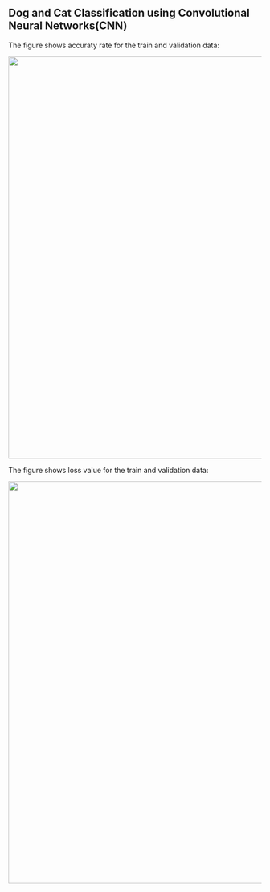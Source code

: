 ## Dog and Cat Classification using Convolutional Neural Networks(CNN)
  
The figure shows accuraty rate for the train and validation data:  
  
<p align="center">
  <img src="https://github.com/hamedmokazemi/CNN/blob/main/accuracy.png" width=800/>
</p> 
  
The figure shows loss value for the train and validation data:  
  
<p align="center">
  <img src="https://github.com/hamedmokazemi/CNN/blob/main/loss.png" width=800/>
</p>  
  
